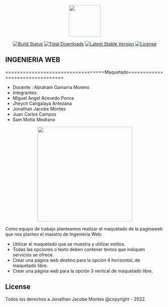 <p align="center"><img src="https://media-exp3.licdn.com/dms/image/C4D0BAQHvIDcauEzzOw/company-logo_200_200/0/1519896243610?e=2159024400&v=beta&t=92YGieFxcwRpzrJ3-0vQ_gXXaWoUHBQo-ixW8gVMjMA" width="100" height="100"></p>

<p align="center">
<a href="https://travis-ci.org/laravel/framework"><img src="https://travis-ci.org/laravel/framework.svg" alt="Build Status"></a>
<a href="https://packagist.org/packages/laravel/framework"><img src="https://poser.pugx.org/laravel/framework/d/total.svg" alt="Total Downloads"></a>
<a href="https://packagist.org/packages/laravel/framework"><img src="https://poser.pugx.org/laravel/framework/v/stable.svg" alt="Latest Stable Version"></a>
<a href="https://packagist.org/packages/laravel/framework"><img src="https://poser.pugx.org/laravel/framework/license.svg" alt="License"></a>
</p>

## INGENIERIA WEB
==================================Maquetado================================
- Docente : Abraham Gamarra Moreno
- Integrantes: 
- Miguel Angel Acevedo Ponce
- Jheycit Cangalaya Antezana
- Jonathan Jacobe Montes
- Juan Carlos Campos
- Sam Motta Medrano
<p align="center"><img src="https://i.ibb.co/8B36WYR/ejercicio.png" width="300" height="300"></p>

Como equipo de trabajo planteamos realizar el maquetado de la paginaweb que nos planteo el maestro de Ingenieria Web:

- Utilizar el maquetado que se muestra y utilizar estilos.
- Todas las opciones o texto deben contener textos que indiquen servicios se ofrece.
- Crear una página web destino para la opción 4 horizontal, de maquetado libre.
- Crear una página web para la opción 3 vertical de maquetado libre.

## License

Todos los derechos a Jonathan Jacobe Montes @copyright - 2022.
